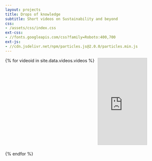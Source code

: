 ```yaml
---
layout: projects
title: Drops of knowledge
subtitle: Short videos on Sustainability and beyond
css:
- /assets/css/index.css
ext-css:
- //fonts.googleapis.com/css?family=Roboto:400,700
ext-js:
- //cdn.jsdelivr.net/npm/particles.js@2.0.0/particles.min.js
---
```


  <div id="drops">
      {% for videoid in site.data.videos.videos %}
            <div class="video-tile">
                <iframe src="https://www.youtube.com/embed/{{ videoid }}" title="YouTube video player" frameborder="0" allow="accelerometer; autoplay; clipboard-write; encrypted-media; gyroscope; picture-in-picture" allowfullscreen></iframe>
            </div>
  	  {% endfor %}
    </div>
  <style>
        #drops {
            display: flex;
            flex-wrap: wrap;
            justify-content: flex-start;
        }
        .video-tile {
            width: calc(33.33% - 10px); /* Adjust width as needed */
            margin-bottom: 20px;
            margin-left: 10px;
            margin-right: 10px;
            box-sizing: border-box;
        }
        .video-tile iframe {
            width: 100%;
            height: 280px; /* Adjust height as needed */
            border: 1px solid #ccc; /* Add border for better visualization */
        }
    </style>
